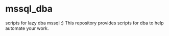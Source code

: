 # mssql_dba
scripts for lazy dba mssql :) 
This repository provides scripts for dba to help automate your work.
